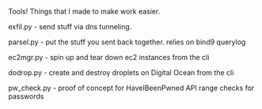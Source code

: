 Tools! Things that I made to make work easier.

exfil.py - send stuff via dns tunneling. 

parsel.py - put the stuff you sent back together. relies on bind9 querylog

ec2mgr.py - spin up and tear down ec2 instances from the cli

dodrop.py - create and destroy droplets on Digital Ocean from the cli

pw_check.py - proof of concept for HaveIBeenPwned API range checks for passwords

